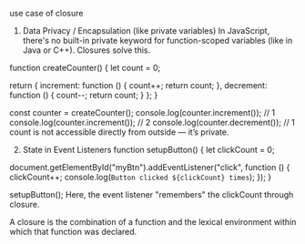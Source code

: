 use case of closure

 1. Data Privacy / Encapsulation (like private variables)
In JavaScript, there's no built-in private keyword for function-scoped variables (like in Java or C++). Closures solve this.

function createCounter() {
  let count = 0;

  return {
    increment: function () {
      count++;
      return count;
    },
    decrement: function () {
      count--;
      return count;
    }
  };
}

const counter = createCounter();
console.log(counter.increment()); // 1
console.log(counter.increment()); // 2
console.log(counter.decrement()); // 1
 count is not accessible directly from outside — it’s private.

 2. State in Event Listeners
 function setupButton() {
  let clickCount = 0;

  document.getElementById("myBtn").addEventListener("click", function () {
    clickCount++;
    console.log(`Button clicked ${clickCount} times`);
  });
}

setupButton();
Here, the event listener "remembers" the clickCount through closure.

A closure is the combination of a function and the lexical environment within which that function was declared.